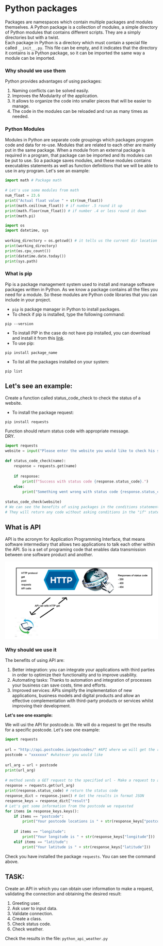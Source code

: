 # Python packages
Packages are namespaces which contain multiple packages and modules themselves. A Python package
is a collection of modules, a simple directory of Python modules that contains different
scripts. They are a simply directories but with a twist. <br/>
Each package in Python is a directory which must contain a special file called `__init__.py`. 
This file can be empty, and it indicates that the directory it contains is a Python package, 
so it can be imported the same way a module can be imported.

### Why should we use them
Python provides advantages of using packages:
1. Naming conflicts can be solved easily.
2. Improves the Modularity of the application.
3. It allows to organize the code into smaller pieces that will be easier to manage.
4. The code in the modules can be reloaded and run as many times as needed.
### Python Modules
Modules in Python are separate code groupings which packages program code and data
for re-use. Modules that are related to each other are mainly put in the same package.
When a module from an external package is required in a program, that package can be 
imported and its modules can be put to use. So a package saves modules, and these modules 
contains executables statements as well as function definitions that we will be able to use in any program.
Let's see an example:
````python
import math # Package math

# Let's use some modules from math
num_float = 23.6
print("Actual float value " + str(num_float))
print(math.ceil(num_float)) # if number .5 round it up
print(math.floor(num_float)) # if number .4 or less round it down
print(math.pi)
````
````python
import os
import datetime, sys

working_directory = os.getcwd() # it tells us the current dir location
print(working_directory)
print(os.cpu_count())
print(datetime.date.today())
print(sys.path)
````
### What is pip
Pip is a package management system used to install and manage software packages 
written in Python. As we know a package contains all the files you need for 
a module. So these modules are Python code libraries that you can include in your 
project.
- `pip` is package manager in Python to install packages.
- To check if pip is installed, type the following command:
````commandline
pip --version
````
- To install PIP in the case do not have pip installed, you can download and 
  install it from this [link](https://pypi.org/project/pip/).
- To use pip:
````commandline
pip install package_name
````
- To list all the packages installed on your system:
````commandline
pip list
````

## Let's see an example:
Create a function called status_code_check to check the status of a website. <br/>
- To install the package request:
````commandline
pip install requests
````
Function should return status code with appropriate message. <br/>
DRY.
````python
import requests
website = input("Please enter the website you would like to check his status (INCLUDE the http//): ")

def status_code_check(name):
    response = requests.get(name)
    
    if response:
        print(f"Success with status code {response.status_code}.")
    else:
        print("Something went wrong with status code {response.status_code}.")

status_code_check(website)
# We can see the benefits of using packages in the conditions statements
# They will return any code without asking conditions in the "if" statement 
````
## What is API

API is the acronym for Application Programming Interface, that means software intermediary that allows two applications to talk each other within the API. So is a set of programing code that enables data transmission between one software product and another.

![HTTP_API](https://github.com/alfonso-torres/eng84_packages_python/blob/main/API_HTTP.png)

### Why should we use it

The benefits of using API are:
1. Better integration: you can integrate your applications with third parties in order to optimize their functionality and to improve usability.
2. Automating tasks: Thanks to automation and integration of processes your business can save costs, time and efforts.
3. Improved services: APIs simplify the implementation of new applications, business models and digital products and allow an effective complementation with third-party products or services whilst improving their development.

__Let's see one example:__

We will usi the API for postcode.io. We will do a request to get the results for a specific postcode. Let's see one example:
````python
import requests

url = "http://api.postcodes.io/postcodes/" #API where we will get the result
postcode = "xxxxxxx" #whatever you would like

url_arg = url + postcode
print(url_arg)

# method sends a GET request to the specified url - Make a request to a web page
response = requests.get(url_arg)
print(response.status_code) # return the status code
response_dict = response.json() # Get the results in format JSON
response_keys = response_dict["result"]
# Let's get some information from the postcode we requested
for items in response_keys.keys():
    if items == "postcode":
        print("Your postcode locations is " + str(response_keys["postcode"]))

    if items == "longitude":
        print("Your longitude is " + str(response_keys["longitude"]))
    elif items == "latitude":
        print("Your latitude is " + str(response_keys["latitude"]))
````
Check you have installed the package `requests`. You can see the command above.

## TASK:
Create an API in which you can obtain user information to make a request, validating the connection and obtaining the desired result:
1. Greeting user.
2. Ask user to input data.
3. Validate connection.
4. Create a class.
5. Check status code.
6. Check weather.

Check the results in the file: `python_api_weather.py`
